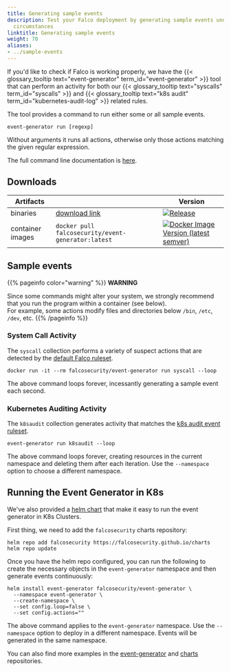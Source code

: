 ```yaml
---
title: Generating sample events
description: Test your Falco deployment by generating sample events under controlled
  circumstances
linktitle: Generating sample events
weight: 70
aliases:
- ../sample-events
---
```


If you'd like to check if Falco is working properly, we have the {{< glossary_tooltip text="event-generator" term_id="event-generator" >}} tool that can perform an activity for both our {{< glossary_tooltip text="syscalls" term_id="syscalls" >}} and {{< glossary_tooltip text="k8s audit" term_id="kubernetes-audit-log" >}} related rules.

The tool provides a command to run either some or all sample events.

```
event-generator run [regexp]
```
Without arguments it runs all actions, otherwise only those actions matching the given regular expression.

The full command line documentation is [here](https://github.com/falcosecurity/event-generator/blob/master/docs/event-generator_run.md).

## Downloads

| Artifacts     |  | Version |
|------|----------|----------|
| binaries | [download link](https://github.com/falcosecurity/event-generator/releases/latest) | [![Release](https://img.shields.io/github/release/falcosecurity/event-generator.svg?style=flat-square)](https://github.com/falcosecurity/event-generator/releases/latest) |
| container images | `docker pull falcosecurity/event-generator:latest` | [![Docker Image Version (latest semver)](https://img.shields.io/docker/v/falcosecurity/event-generator?color=blue&style=flat-square)](https://hub.docker.com/r/falcosecurity/event-generator/tags) |

## Sample events

{{% pageinfo color="warning" %}}
**WARNING**

Since some commands might alter your system, we strongly recommend that you run the program within a container (see below).\
For example, some actions modify files and directories below `/bin`, `/etc`, `/dev`, etc.
{{% /pageinfo %}}

### System Call Activity

The `syscall` collection performs a variety of suspect actions that are detected by the [default Falco ruleset](https://github.com/falcosecurity/rules/blob/master/rules/falco_rules.yaml).

```shell
docker run -it --rm falcosecurity/event-generator run syscall --loop
```

The above command loops forever, incessantly generating a sample event each second. 


### Kubernetes Auditing Activity

The `k8saudit` collection generates activity that matches the [k8s audit event ruleset](https://github.com/falcosecurity/plugins/blob/master/plugins/k8saudit/rules/k8s_audit_rules.yaml).


```shell
event-generator run k8saudit --loop
```

The above command loops forever, creating resources in the current namespace and deleting them after each iteration. Use the `--namespace` option to choose a different namespace.


## Running the Event Generator in K8s

We've also provided a [helm chart](https://github.com/falcosecurity/charts/tree/master/charts/event-generator) that make it easy to run the event generator in K8s Clusters.

First thing, we need to add the `falcosecurity` charts repository:

```shell
helm repo add falcosecurity https://falcosecurity.github.io/charts
helm repo update
```
Once you have the helm repo configured, you can run the following to create the necessary objects in the `event-generator` namespace and then generate events continuously:

```shell
helm install event-generator falcosecurity/event-generator \
  --namespace event-generator \
  --create-namespace \
  --set config.loop=false \
  --set config.actions=""
```

The above command applies to the `event-generator` namespace. Use the `--namespace` option to deploy in a different namespace. Events will be generated in the same namespace.

You can also find more examples in the [event-generator](https://github.com/falcosecurity/event-generator#with-kubernetes) and [charts](https://github.com/falcosecurity/charts/tree/master/charts/event-generator) repositories.
